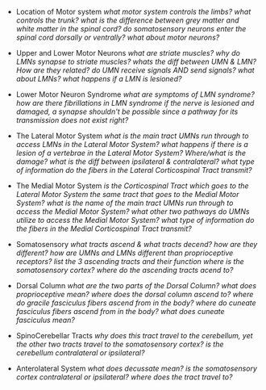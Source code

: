 - Location of Motor system
*what motor system controls the limbs? what controls the trunk?*
*what is the difference between grey matter and white matter in the spinal cord?*
*do somatosensory neurons enter the spinal cord dorsally or ventrally? what about motor neurons?*



- Upper and Lower Motor Neurons
*what are striate muscles?*
*why do LMNs synapse to striate muscles?*
*whats the diff between UMN & LMN? How are they related?*
*do UMN receive signals AND send signals? what about LMNs?*
*what happens if a LMN is lesioned?*

- Lower Motor Neuron Syndrome
*what are symptoms of LMN syndrome?*
*how are there fibrillations in LMN syndrome if the nerve is lesioned and damaged, a synapse shouldn't be possible since a pathway for its transmission does not exist right?*

- The Lateral Motor System
*what is the main tract UMNs run through to access LMNs in the Lateral Motor System?*
*what happens if there is a lesion of a vertebrae in the Lateral Motor System? Where/what is the damage?*
*what is the diff between ipsilateral & contralateral?*
*what type of information do the fibers in the Lateral Corticospinal Tract transmit?*

- The Medial Motor System
*is the Corticospinal Tract which goes to the Lateral Motor System the same tract that goes to the Medial Motor System?*
*what is the name of the main tract UMNs run through to access the Medial Motor System?*
*what other two pathways do UMNs utilize to access the Medial Motor System?*
*what type of information do the fibers in the Medial Corticospinal Tract transmit?*



- Somatosensory
*what tracts ascend & what tracts decend? how are they different?*
*how are UMNs and LMNs different than proprioceptive receptors?*
*list the 3 ascending tracts and their function*
*where is the somatosensory cortex?*
*where do the ascending tracts acend to?*

- Dorsal Column
*what are the two parts of the Dorsal Column?*
*what does proprioceptive mean?*
*where does the dorsal column ascend to?*
*where do gracile fasciculus fibers ascend from in the body?*
*where do cuneate fasciculus fibers ascend from in the body?*
*what does cuneate fasciculus mean?*

- SpinoCerebellar Tracts
*why does this tract travel to the cerebellum, yet the other two tracts travel to the somatosensory cortex?*
*is the cerebellum contralateral or ipsilateral?*

- Anterolateral System
*what does decussate mean?*
*is the somatosensory cortex contralateral or ipsilateral?*
*where does the tract travel to?*
